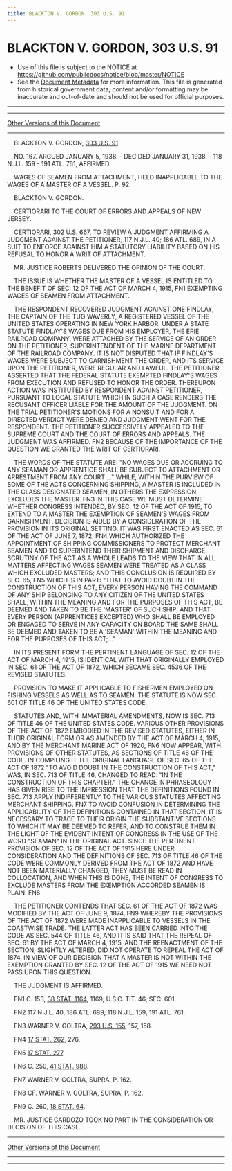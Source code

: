 ```yaml
---
title: BLACKTON V. GORDON, 303 U.S. 91
---
```


# BLACKTON V. GORDON, 303 U.S. 91

* Use of this file is subject to the NOTICE at https://github.com/publicdocs/notice/blob/master/NOTICE
* See the [Document Metadata](../../../index.md) for more information.
  This file is generated from historical government data; content and/or formatting may be inaccurate and out-of-date and should not be used for official purposes.

----------
----------

[Other Versions of this Document](https://publicdocs.github.io/go/links?ns=uslm-x&ref=%2Fus%2Fcourts%2Fscotus%2FusReporter%2F303%2F91)

----------

    BLACKTON V. GORDON, [303 U.S. 91][/us/courts/scotus/usReporter/303/91]

    NO. 167.  ARGUED JANUARY 5, 1938.  - DECIDED JANUARY 31, 1938.  - 118 N.J.L. 159 -  191 ATL. 761, AFFIRMED.

    WAGES OF SEAMEN FROM ATTACHMENT, HELD INAPPLICABLE TO THE WAGES OF A MASTER OF A VESSEL.  P. 92.

    BLACKTON V. GORDON.

    CERTIORARI TO THE COURT OF ERRORS AND APPEALS OF NEW JERSEY.

    CERTIORARI, [302 U.S. 667][/us/courts/scotus/usReporter/302/667], TO REVIEW A JUDGMENT AFFIRMING A JUDGMENT AGAINST THE PETITIONER, 117 N.J.L. 40; 186 ATL. 689, IN A SUIT TO ENFORCE AGAINST HIM A STATUTORY LIABILITY BASED ON HIS REFUSAL TO HONOR A WRIT OF ATTACHMENT.

    MR. JUSTICE ROBERTS DELIVERED THE OPINION OF THE COURT.

    THE ISSUE IS WHETHER THE MASTER OF A VESSEL IS ENTITLED TO THE BENEFIT OF SEC. 12 OF THE ACT OF MARCH 4, 1915,  FN1  EXEMPTING WAGES OF SEAMEN FROM ATTACHMENT.

    THE RESPONDENT RECOVERED JUDGMENT AGAINST ONE FINDLAY, THE CAPTAIN OF THE TUG WAVERLY, A REGISTERED VESSEL OF THE UNITED STATES OPERATING IN NEW YORK HARBOR.  UNDER A STATE STATUTE FINDLAY'S WAGES DUE FROM HIS EMPLOYER, THE ERIE RAILROAD COMPANY, WERE ATTACHED BY THE SERVICE OF AN ORDER ON THE PETITIONER, SUPERINTENDENT OF THE MARINE DEPARTMENT OF THE RAILROAD COMPANY.  IT IS NOT DISPUTED THAT IF FINDLAY'S WAGES WERE SUBJECT TO GARNISHMENT THE ORDER, AND ITS SERVICE UPON THE PETITIONER, WERE REGULAR AND LAWFUL.  THE PETITIONER ASSERTED THAT THE FEDERAL STATUTE EXEMPTED FINDLAY'S WAGES FROM EXECUTION AND REFUSED TO HONOR THE ORDER.  THEREUPON ACTION WAS INSTITUTED BY RESPONDENT AGAINST PETITIONER, PURSUANT TO LOCAL STATUTE WHICH IN SUCH A CASE RENDERS THE RECUSANT OFFICER LIABLE FOR THE AMOUNT OF THE JUDGMENT.  ON THE TRIAL PETITIONER'S MOTIONS FOR A NONSUIT AND FOR A DIRECTED VERDICT WERE DENIED AND JUDGMENT WENT FOR THE RESPONDENT.  THE PETITIONER SUCCESSIVELY APPEALED TO THE SUPREME COURT AND THE COURT OF ERRORS AND APPEALS.  THE JUDGMENT WAS AFFIRMED.  FN2  BECAUSE OF THE IMPORTANCE OF THE QUESTION WE GRANTED THE WRIT OF CERTIORARI.

    THE WORDS OF THE STATUTE ARE:  "NO WAGES DUE OR ACCRUING TO ANY SEAMAN OR APPRENTICE SHALL BE SUBJECT TO ATTACHMENT OR ARRESTMENT FROM ANY COURT  ..."  WHILE, WITHIN THE PURVIEW OF SOME OF THE ACTS CONCERNING SHIPPING, A MASTER IS INCLUDED IN THE CLASS DESIGNATED SEAMEN, IN OTHERS THE EXPRESSION EXCLUDES THE MASTER.  FN3  IN THIS CASE WE MUST DETERMINE WHETHER CONGRESS INTENDED, BY SEC. 12 OF THE ACT OF 1915, TO EXTEND TO A MASTER THE EXEMPTION OF SEAMEN'S WAGES FROM GARNISHMENT.  DECISION IS AIDED BY A CONSIDERATION OF THE PROVISION IN ITS ORIGINAL SETTING.  IT WAS FIRST ENACTED AS SEC. 61 OF THE ACT OF JUNE 7, 1872,  FN4  WHICH AUTHORIZED THE APPOINTMENT OF SHIPPING COMMISSIONERS TO PROTECT MERCHANT SEAMEN AND TO SUPERINTEND THEIR SHIPMENT AND DISCHARGE.  SCRUTINY OF THE ACT AS A WHOLE LEADS TO THE VIEW THAT IN ALL MATTERS AFFECTING WAGES SEAMEN WERE TREATED AS A CLASS WHICH EXCLUDED MASTERS; AND THIS CONCLUSION IS REQUIRED BY SEC. 65, FN5 WHICH IS IN PART:  "THAT TO AVOID DOUBT IN THE CONSTRUCTION OF THIS ACT, EVERY PERSON HAVING THE COMMAND OF ANY SHIP BELONGING TO ANY CITIZEN OF THE UNITED STATES SHALL, WITHIN THE MEANING AND FOR THE PURPOSES OF THIS ACT, BE DEEMED AND TAKEN TO BE THE 'MASTER' OF SUCH SHIP; AND THAT EVERY PERSON (APPRENTICES EXCEPTED) WHO SHALL BE EMPLOYED OR ENGAGED TO SERVE IN ANY CAPACITY ON BOARD THE SAME SHALL BE DEEMED AND TAKEN TO BE A 'SEAMAN' WITHIN THE MEANING AND FOR THE PURPOSES OF THIS ACT;..."

    IN ITS PRESENT FORM THE PERTINENT LANGUAGE OF SEC. 12 OF THE ACT OF MARCH 4, 1915, IS IDENTICAL WITH THAT ORIGINALLY EMPLOYED IN SEC. 61 OF THE ACT OF 1872, WHICH BECAME SEC. 4536 OF THE REVISED STATUTES.

    PROVISION TO MAKE IT APPLICABLE TO FISHERMEN EMPLOYED ON FISHING VESSELS AS WELL AS TO SEAMEN.  THE STATUTE IS NOW SEC. 601 OF TITLE 46 OF THE UNITED STATES CODE.

    STATUTES AND, WITH IMMATERIAL AMENDMENTS, NOW IS SEC. 713 OF TITLE 46 OF THE UNITED STATES CODE.  VARIOUS OTHER PROVISIONS OF THE ACT OF 1872 EMBODIED IN THE REVISED STATUTES, EITHER IN THEIR ORIGINAL FORM OR AS AMENDED BY THE ACT OF MARCH 4, 1915, AND BY THE MERCHANT MARINE ACT OF 1920,  FN6  NOW APPEAR, WITH PROVISIONS OF OTHER STATUTES, AS SECTIONS OF TITLE 46 OF THE CODE.  IN COMPILING IT THE ORIGINAL LANGUAGE OF SEC. 65 OF THE ACT OF 1872 "TO AVOID DOUBT IN THE CONSTRUCTION OF THIS ACT," WAS, IN SEC. 713 OF TITLE 46, CHANGED TO READ:  "IN THE CONSTRUCTION OF THIS CHAPTER."  THE CHANGE IN PHRASEOLOGY HAS GIVEN RISE TO THE IMPRESSION THAT THE DEFINITIONS FOUND IN SEC. 713 APPLY INDIFFERENTLY TO THE VARIOUS STATUTES AFFECTING MERCHANT SHIPPING.  FN7  TO AVOID CONFUSION IN DETERMINING THE APPLICABILITY OF THE DEFINITIONS CONTAINED IN THAT SECTION, IT IS NECESSARY TO TRACE TO THEIR ORIGIN THE SUBSTANTIVE SECTIONS TO WHICH IT MAY BE DEEMED TO REFER, AND TO CONSTRUE THEM IN THE LIGHT OF THE EVIDENT INTENT OF CONGRESS IN THE USE OF THE WORD "SEAMAN" IN THE ORIGINAL ACT.  SINCE THE PERTINENT PROVISION OF SEC. 12 OF THE ACT OF 1915 HERE UNDER CONSIDERATION AND THE DEFINITIONS OF SEC. 713 OF TITLE 46 OF THE CODE WERE COMMONLY DERIVED FROM THE ACT OF 1872 AND HAVE NOT BEEN MATERIALLY CHANGED, THEY MUST BE READ IN COLLOCATION, AND WHEN THIS IS DONE, THE INTENT OF CONGRESS TO EXCLUDE MASTERS FROM THE EXEMPTION ACCORDED SEAMEN IS PLAIN.  FN8

    THE PETITIONER CONTENDS THAT SEC. 61 OF THE ACT OF 1872 WAS MODIFIED BY THE ACT OF JUNE 9, 1874, FN9  WHEREBY THE PROVISIONS OF THE ACT OF 1872 WERE MADE INAPPLICABLE TO VESSELS IN THE COASTWISE TRADE.  THE LATTER ACT HAS BEEN CARRIED INTO THE CODE AS SEC. 544 OF TITLE 46, AND IT IS SAID THAT THE REPEAL OF SEC. 61 BY THE ACT OF MARCH 4, 1915, AND THE REENACTMENT OF THE SECTION, SLIGHTLY ALTERED, DID NOT OPERATE TO REPEAL THE ACT OF 1874.  IN VIEW OF OUR DECISION THAT A MASTER IS NOT WITHIN THE EXEMPTION GRANTED BY SEC. 12 OF THE ACT OF 1915 WE NEED NOT PASS UPON THIS QUESTION.

    THE JUDGMENT IS AFFIRMED.

    FN1  C. 153, [38 STAT. 1164][/us/stat/38/1164], 1169; U.S.C. TIT. 46, SEC. 601.

    FN2  117 N.J.L. 40, 186 ATL. 689; 118 N.J.L. 159, 191 ATL. 761.

    FN3  WARNER V. GOLTRA, [293 U.S. 155][/us/courts/scotus/usReporter/293/155], 157, 158.

    FN4  [17 STAT. 262][/us/stat/17/262], 276.

    FN5  [17 STAT. 277][/us/stat/17/277].

    FN6  C. 250, [41 STAT. 988][/us/stat/41/988].

    FN7  WARNER V. GOLTRA, SUPRA, P. 162.

    FN8  CF. WARNER V. GOLTRA, SUPRA, P. 162.

    FN9  C. 260, [18 STAT. 64][/us/stat/18/64].

    MR. JUSTICE CARDOZO TOOK NO PART IN THE CONSIDERATION OR DECISION OF THIS CASE.

----------

[Other Versions of this Document](https://publicdocs.github.io/go/links?ns=uslm-x&ref=%2Fus%2Fcourts%2Fscotus%2FusReporter%2F303%2F91)

----------
----------

[/us/courts/scotus/usReporter/303/91]: https://publicdocs.github.io/go/links?ns=uslm-x&ref=%2Fus%2Fcourts%2Fscotus%2FusReporter%2F303%2F91
[/us/courts/scotus/usReporter/302/667]: https://publicdocs.github.io/go/links?ns=uslm-x&ref=%2Fus%2Fcourts%2Fscotus%2FusReporter%2F302%2F667
[/us/stat/38/1164]: https://publicdocs.github.io/go/links?ns=uslm&ref=%2Fus%2Fstat%2F38%2F1164
[/us/courts/scotus/usReporter/293/155]: https://publicdocs.github.io/go/links?ns=uslm-x&ref=%2Fus%2Fcourts%2Fscotus%2FusReporter%2F293%2F155
[/us/stat/17/262]: https://publicdocs.github.io/go/links?ns=uslm&ref=%2Fus%2Fstat%2F17%2F262
[/us/stat/17/277]: https://publicdocs.github.io/go/links?ns=uslm&ref=%2Fus%2Fstat%2F17%2F277
[/us/stat/41/988]: https://publicdocs.github.io/go/links?ns=uslm&ref=%2Fus%2Fstat%2F41%2F988
[/us/stat/18/64]: https://publicdocs.github.io/go/links?ns=uslm&ref=%2Fus%2Fstat%2F18%2F64



